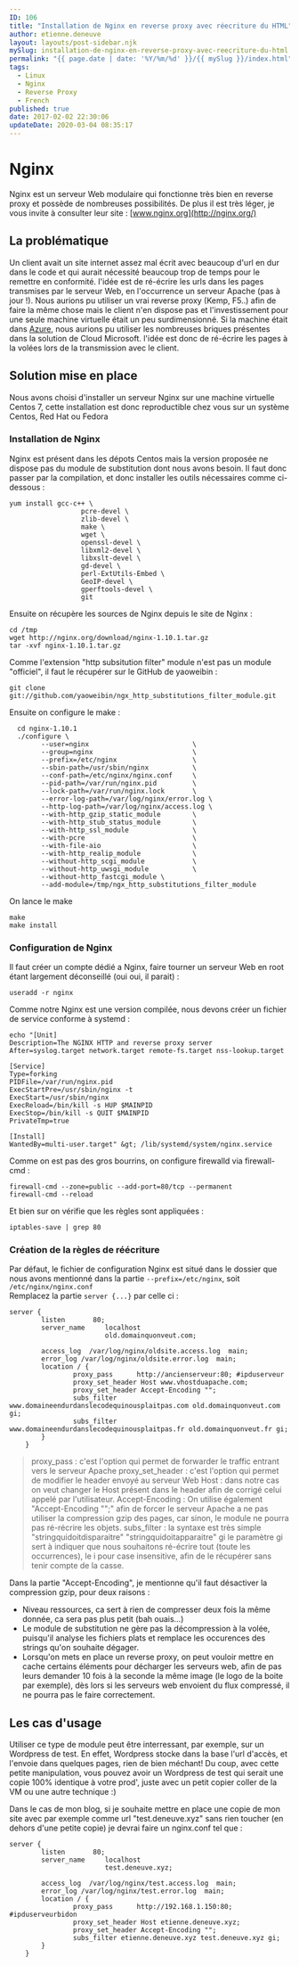 ```yaml
---
ID: 106
title: "Installation de Nginx en reverse proxy avec réecriture du HTML"
author: etienne.deneuve
layout: layouts/post-sidebar.njk
mySlug: installation-de-nginx-en-reverse-proxy-avec-reecriture-du-html
permalink: "{{ page.date | date: '%Y/%m/%d' }}/{{ mySlug }}/index.html"
tags:
  - Linux
  - Nginx
  - Reverse Proxy
  - French
published: true
date: 2017-02-02 22:30:06
updateDate: 2020-03-04 08:35:17
---
```


# Nginx

Nginx est un serveur Web modulaire qui fonctionne très bien en reverse proxy et possède de nombreuses possibilités. De plus il est très léger, je vous invite à consulter leur site : [www.nginx.org](http://nginx.org/)
<!-- excerpt -->
## La problématique

Un client avait un site internet assez mal écrit avec beaucoup d'url en dur dans le code et qui aurait nécessité beaucoup trop de temps pour le remettre en conformité.
l'idée est de ré-écrire les urls dans les pages transmises par le serveur Web, en l'occurrence un serveur Apache (pas à jour !).
Nous aurions pu utiliser un vrai reverse proxy (Kemp, F5..) afin de faire la même chose mais le client n'en dispose pas et l'investissement pour une seule machine virtuelle était un peu surdimensionné. Si la machine était dans [Azure](https://azure.microsoft.com/fr-fr/), nous aurions pu utiliser les nombreuses briques présentes dans la solution de Cloud Microsoft. l'idée est donc de ré-écrire les pages à la volées lors de la transmission avec le client.

## Solution mise en place

Nous avons choisi d'installer un serveur Nginx sur une machine virtuelle Centos 7, cette installation est donc reproductible chez vous sur un système Centos, Red Hat ou Fedora

### Installation de Nginx

Nginx est présent dans les dépots Centos mais la version proposée ne dispose pas du module de substitution dont nous avons besoin. Il faut donc passer par la compilation, et donc installer les outils nécessaires comme ci-dessous :

``` shell
yum install gcc-c++ \
                  pcre-devel \
                  zlib-devel \
                  make \
                  wget \
                  openssl-devel \
                  libxml2-devel \
                  libxslt-devel \
                  gd-devel \
                  perl-ExtUtils-Embed \
                  GeoIP-devel \
                  gperftools-devel \
                  git
```

Ensuite on récupère les sources de Nginx depuis le site de Nginx :

``` shell
cd /tmp
wget http://nginx.org/download/nginx-1.10.1.tar.gz
tar -xvf nginx-1.10.1.tar.gz
```

Comme l'extension "http subsitution filter" module n'est pas un module "officiel", il faut le récupérer sur le GitHub de yaoweibin :

``` shell
git clone git://github.com/yaoweibin/ngx_http_substitutions_filter_module.git  
```

Ensuite on configure le make :

``` shell
  cd nginx-1.10.1
  ./configure \
        --user=nginx                          \
        --group=nginx                         \
        --prefix=/etc/nginx                   \
        --sbin-path=/usr/sbin/nginx           \
        --conf-path=/etc/nginx/nginx.conf     \
        --pid-path=/var/run/nginx.pid         \
        --lock-path=/var/run/nginx.lock       \
        --error-log-path=/var/log/nginx/error.log \
        --http-log-path=/var/log/nginx/access.log \
        --with-http_gzip_static_module        \
        --with-http_stub_status_module        \
        --with-http_ssl_module                \
        --with-pcre                           \
        --with-file-aio                       \
        --with-http_realip_module             \
        --without-http_scgi_module            \
        --without-http_uwsgi_module           \
        --without-http_fastcgi_module \
        --add-module=/tmp/ngx_http_substitutions_filter_module
```

On lance le make

``` shell
make
make install
```

### Configuration de Nginx

Il faut créer un compte dédié a Nginx, faire tourner un serveur Web en root étant largement déconseillé (oui oui, il parait) :

``` shell
useradd -r nginx
```

Comme notre Nginx est une version compilée, nous devons créer un fichier de service conforme à systemd :

``` shell
echo "[Unit]
Description=The NGINX HTTP and reverse proxy server
After=syslog.target network.target remote-fs.target nss-lookup.target

[Service]
Type=forking
PIDFile=/var/run/nginx.pid
ExecStartPre=/usr/sbin/nginx -t
ExecStart=/usr/sbin/nginx
ExecReload=/bin/kill -s HUP $MAINPID
ExecStop=/bin/kill -s QUIT $MAINPID
PrivateTmp=true

[Install]
WantedBy=multi-user.target" &gt; /lib/systemd/system/nginx.service
```

Comme on est pas des gros bourrins, on configure firewalld via firewall-cmd :

``` shell
firewall-cmd --zone=public --add-port=80/tcp --permanent
firewall-cmd --reload
```

Et bien sur on vérifie que les règles sont appliquées :

``` shell
iptables-save | grep 80
```

### Création de la règles de réécriture

Par défaut, le fichier de configuration Nginx est situé dans le dossier que nous avons mentionné dans la partie `--prefix=/etc/nginx`, soit `/etc/nginx/nginx.conf`  
Remplacez la partie `server {...}` par celle ci :

``` nginx
server {
        listen       80;
        server_name     localhost
                        old.domainquonveut.com;

        access_log  /var/log/nginx/oldsite.access.log  main;
        error_log /var/log/nginx/oldsite.error.log  main;
        location / {
                proxy_pass      http://ancienserveur:80; #ipduserveur
                proxy_set_header Host www.vhostduapache.com;
                proxy_set_header Accept-Encoding "";
                subs_filter www.domaineendurdanslecodequinousplaitpas.com old.domainquonveut.com gi;
                subs_filter www.domaineendurdanslecodequinousplaitpas.fr old.domainquonveut.fr gi;
        }
    }
```

> proxy_pass : c'est l'option qui permet de forwarder le traffic entrant vers le serveur Apache
> proxy_set_header : c'est l'option qui permet de modifier le header envoyé au serveur Web
> Host : dans notre cas on veut changer le Host présent dans le header afin de corrigé celui appelé par l'utilisateur.
> Accept-Encoding : On utilise également "Accept-Encoding "";" afin de forcer le serveur Apache a ne pas utiliser la compression gzip des pages, car sinon, le module ne pourra pas ré-récrire les objets.
> subs_filter : la syntaxe est très simple "stringquidoitdisparaitre" "stringquidoitapparaitre" gi
> le paramètre gi sert à indiquer que nous souhaitons ré-écrire tout (toute les occurrences), le i pour case insensitive, afin de le récupérer sans tenir compte de la casse.

Dans la partie "Accept-Encoding", je mentionne qu'il faut désactiver la compression gzip, pour deux raisons :

- Niveau ressources, ca sert à rien de compresser deux fois la même donnée, ca sera pas plus petit (bah ouais...)
- Le module de substitution ne gère pas la décompression à la volée, puisqu'il analyse les fichiers plats et remplace les occurences des strings qu'on souhaite dégager.
- Lorsqu'on mets en place un reverse proxy, on peut vouloir mettre en cache certains éléments pour décharger les serveurs web, afin de pas leurs demander 10 fois à la seconde la même image (le logo de la boite par exemple), dès lors si les serveurs web envoient du flux compressé, il ne pourra pas le faire correctement.

## Les cas d'usage

Utiliser ce type de module peut être interressant, par exemple, sur un Wordpress de test. En effet, Wordpress stocke dans la base l'url d'accès, et l'envoie dans quelques pages, rien de bien méchant! Du coup, avec cette petite manipulation, vous pouvez avoir un Wordpress de test qui serait une copie 100% identique à votre prod', juste avec un petit copier coller de la VM ou une autre technique :)

Dans le cas de mon blog, si je souhaite mettre en place une copie de mon site avec par exemple comme url "test.deneuve.xyz" sans rien toucher (en dehors d'une petite copie) je devrai faire un nginx.conf tel que :

``` nginx
server {
        listen       80;
        server_name     localhost
                        test.deneuve.xyz;

        access_log  /var/log/nginx/test.access.log  main;
        error_log /var/log/nginx/test.error.log  main;
        location / {
                proxy_pass      http://192.168.1.150:80; #ipduserveurbidon
                proxy_set_header Host etienne.deneuve.xyz;
                proxy_set_header Accept-Encoding "";
                subs_filter etienne.deneuve.xyz test.deneuve.xyz gi;
        }
    }
```
